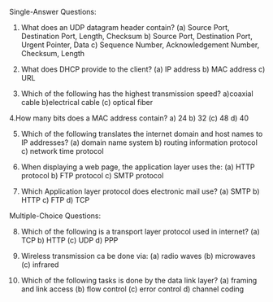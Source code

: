 Single-Answer Questions:

1. What does an UDP datagram header contain?
(a) Source Port, Destination Port, Length, Checksum
b) Source Port, Destination Port, Urgent Pointer, Data
c) Sequence Number, Acknowledgement Number, Checksum, Length

2. What does DHCP provide to the client?
(a) IP address
b) MAC address
c) URL

3. Which of the following has the highest transmission speed?
a)coaxial cable
b)electrical cable
(c) optical fiber

4.How many bits does a MAC address contain?
a) 24
b) 32
(c) 48
d) 40

5. Which of the following translates the internet domain and host names to IP addresses?
(a) domain name system
b) routing information protocol
c) network time protocol

6. When displaying a web page, the application layer uses the:
(a) HTTP protocol
b) FTP protocol
c) SMTP protocol

7. Which Application layer protocol does electronic mail use?
(a) SMTP
b) HTTP
c) FTP
d) TCP


Multiple-Choice Questions:

8. Which of the following is a transport layer protocol used in internet?
(a) TCP
b) HTTP
(c) UDP
d) PPP

9. Wireless transmission ca be done via:
(a) radio waves
(b) microwaves
(c) infrared

10. Which of the following tasks is done by the data link layer?
(a) framing and link access
(b) flow control
(c) error control
d) channel coding
